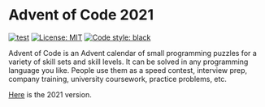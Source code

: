 # Advent of Code 2021

[![test](https://github.com/pranasziaukas/advent-of-code-2021/actions/workflows/test.yml/badge.svg)](https://github.com/pranasziaukas/advent-of-code-2021/actions/workflows/test.yml)
[![License: MIT](https://img.shields.io/badge/License-MIT-yellow.svg)](https://github.com/pranasziaukas/advent-of-code-2021/blob/main/LICENSE)
[![Code style: black](https://img.shields.io/badge/code%20style-black-000000.svg)](https://github.com/psf/black)

Advent of Code is an Advent calendar of small programming puzzles for a variety of skill sets and skill levels.
It can be solved in any programming language you like.
People use them as a speed contest, interview prep, company training, university coursework, practice problems, etc.

[Here](https://adventofcode.com/2021) is the 2021 version.
